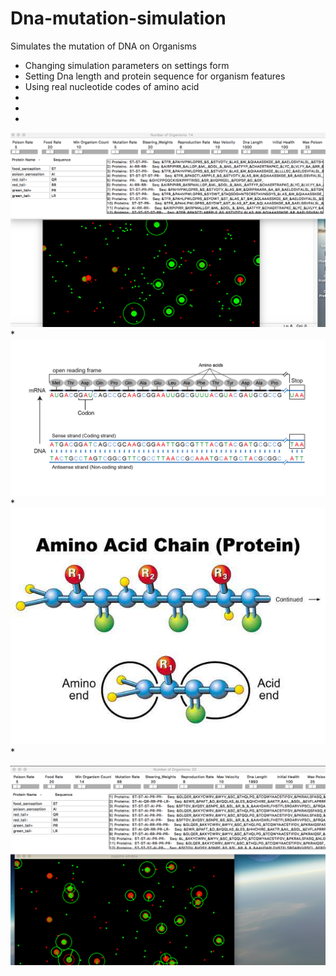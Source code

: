 # Dna-mutation-simulation
Simulates the mutation of DNA on Organisms


* Changing simulation parameters on settings form
* Setting Dna length and protein sequence for organism features
* Using real nucleotide codes of amino acid 
*
*
*


![alt text](https://github.com/taskma/Dna-mutation-simulation/blob/master/pictures/game2.png)
*
![alt text](https://github.com/taskma/Dna-mutation-simulation/blob/master/pictures/codons.jpg)
*
![alt text](https://github.com/taskma/Dna-mutation-simulation/blob/master/pictures/protein.jpg)
*

![alt text](https://github.com/taskma/Dna-mutation-simulation/blob/master/pictures/game1.png)
